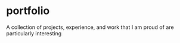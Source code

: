 # portfolio
A collection of projects, experience, and work that I am proud of are particularly interesting
